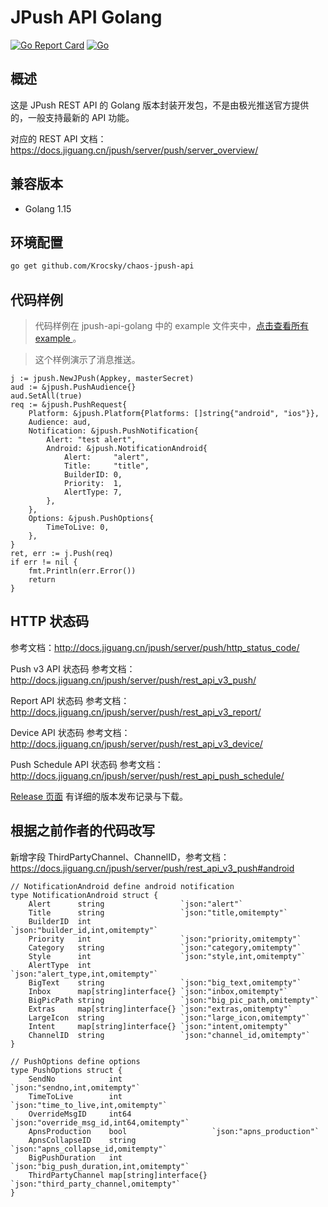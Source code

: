 # JPush API Golang

[![Go Report Card](https://goreportcard.com/badge/github.com/Krocsky/chaos-jpush-api)](https://goreportcard.com/report/github.com/Krocsky/chaos-jpush-api)
[![Go](https://github.com/Krocsky/chaos-jpush-api/actions/workflows/go.yml/badge.svg?branch=master)](https://github.com/Krocsky/chaos-jpush-api/actions/workflows/go.yml)

## 概述

这是 JPush REST API 的 Golang 版本封装开发包，不是由极光推送官方提供的，一般支持最新的 API 功能。

对应的 REST API 文档：<https://docs.jiguang.cn/jpush/server/push/server_overview/>

## 兼容版本

- Golang 1.15

## 环境配置

```bash
go get github.com/Krocsky/chaos-jpush-api
```

## 代码样例

> 代码样例在 jpush-api-golang 中的 example 文件夹中，[点击查看所有 example ](https://github.com/Krocsky/chaos-jpush-api/tree/master/example) 。

> 这个样例演示了消息推送。

```golang
j := jpush.NewJPush(Appkey, masterSecret)
aud := &jpush.PushAudience{}
aud.SetAll(true)
req := &jpush.PushRequest{
    Platform: &jpush.Platform{Platforms: []string{"android", "ios"}},
    Audience: aud,
    Notification: &jpush.PushNotification{
        Alert: "test alert",
        Android: &jpush.NotificationAndroid{
            Alert:     "alert",
            Title:     "title",
            BuilderID: 0,
            Priority:  1,
            AlertType: 7,
        },
    },
    Options: &jpush.PushOptions{
        TimeToLive: 0,
    },
}
ret, err := j.Push(req)
if err != nil {
    fmt.Println(err.Error())
    return
}
```

## HTTP 状态码

参考文档：<http://docs.jiguang.cn/jpush/server/push/http_status_code/>

Push v3 API 状态码 参考文档：<http://docs.jiguang.cn/jpush/server/push/rest_api_v3_push/>

Report API 状态码 参考文档：<http://docs.jiguang.cn/jpush/server/push/rest_api_v3_report/>

Device API 状态码 参考文档：<http://docs.jiguang.cn/jpush/server/push/rest_api_v3_device/>

Push Schedule API 状态码 参考文档：<http://docs.jiguang.cn/jpush/server/push/rest_api_push_schedule/>

[Release 页面](https://github.com/Krocsky/chaos-jpush-api/releases) 有详细的版本发布记录与下载。

## 根据之前作者的代码改写

新增字段 ThirdPartyChannel、ChannelID，参考文档：<https://docs.jiguang.cn/jpush/server/push/rest_api_v3_push#android>

```golang
// NotificationAndroid define android notification
type NotificationAndroid struct {
	Alert      string                 `json:"alert"`
	Title      string                 `json:"title,omitempty"`
	BuilderID  int                    `json:"builder_id,int,omitempty"`
	Priority   int                    `json:"priority,omitempty"`
	Category   string                 `json:"category,omitempty"`
	Style      int                    `json:"style,int,omitempty"`
	AlertType  int                    `json:"alert_type,int,omitempty"`
	BigText    string                 `json:"big_text,omitempty"`
	Inbox      map[string]interface{} `json:"inbox,omitempty"`
	BigPicPath string                 `json:"big_pic_path,omitempty"`
	Extras     map[string]interface{} `json:"extras,omitempty"`
	LargeIcon  string                 `json:"large_icon,omitempty"`
	Intent     map[string]interface{} `json:"intent,omitempty"`
	ChannelID  string                 `json:"channel_id,omitempty"`
}

// PushOptions define options
type PushOptions struct {
	SendNo            int                    `json:"sendno,int,omitempty"`
	TimeToLive        int                    `json:"time_to_live,int,omitempty"`
	OverrideMsgID     int64                  `json:"override_msg_id,int64,omitempty"`
	ApnsProduction    bool                   `json:"apns_production"`
	ApnsCollapseID    string                 `json:"apns_collapse_id,omitempty"`
	BigPushDuration   int                    `json:"big_push_duration,int,omitempty"`
	ThirdPartyChannel map[string]interface{} `json:"third_party_channel,omitempty"`
}
```
